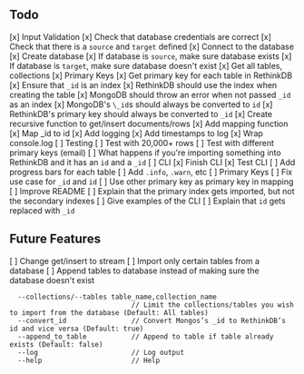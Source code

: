 ## Todo

[x] Input Validation
  [x] Check that database credentials are correct
  [x] Check that there is a `source` and `target` defined
[x] Connect to the database
[x] Create database
  [x] If database is `source`, make sure database exists
  [x] If database is `target`, make sure database doesn't exist
[x] Get all tables, collections
[x] Primary Keys
  [x] Get primary key for each table in RethinkDB
  [x] Ensure that `_id` is an index
  [x] RethinkDB should use the index when creating the table
  [x] MongoDB should throw an error when not passed `_id` as an index
  [x] MongoDB's `\_id`s should always be converted to `id`
  [x] RethinkDB's primary key should always be converted to `_id`
[x] Create recursive function to get/insert documents/rows
  [x] Add mapping function
  [x] Map \_id to id
[x] Add logging
  [x] Add timestamps to log
  [x] Wrap console.log
[ ] Testing
  [ ] Test with 20,000+ rows
  [ ] Test with different primary keys (email)
  [ ] What happens if you're importing something into RethinkDB and it has an `id` and a `_id`
[ ] CLI
  [x] Finish CLI
  [x] Test CLI
  [ ] Add progress bars for each table
  [ ] Add `.info`, `.warn`, etc
[ ] Primary Keys
  [ ] Fix use case for `_id` and `id`
  [ ] Use other primary key as primary key in mapping
[ ] Improve README
 [ ] Explain that the primary index gets imported, but not the secondary indexes
 [ ] Give examples of the CLI
 [ ] Explain that `id` gets replaced with `_id`

## Future Features

[ ] Change get/insert to stream
[ ] Import only certain tables from a database
[ ] Append tables to database instead of making sure the database doesn't exist

```
  --collections/--tables table_name,collection_name
                              // Limit the collections/tables you wish to import from the database (Default: All tables)
  --convert_id                // Convert Mongos’s _id to RethinkDB’s id and vice versa (Default: true)
  --append_to_table           // Append to table if table already exists (Default: false)
  --log                       // Log output
  --help                      // Help
```
